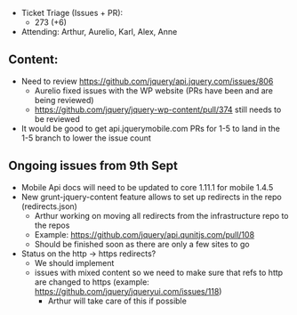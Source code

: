 * Ticket Triage (Issues + PR):
  * 273 (+6)
* Attending: Arthur, Aurelio, Karl, Alex, Anne

## Content:

* Need to review https://github.com/jquery/api.jquery.com/issues/806
  * Aurelio fixed issues with the WP website (PRs have been and are being reviewed)
  * https://github.com/jquery/jquery-wp-content/pull/374 still needs to be reviewed
* It would be good to get api.jquerymobile.com PRs for 1-5 to land in the 1-5 branch to lower the issue count

## Ongoing issues from 9th Sept
* Mobile Api docs will need to be updated to core 1.11.1 for mobile 1.4.5
* New grunt-jquery-content feature allows to set up redirects in the repo (redirects.json)
  * Arthur working on moving all redirects from the infrastructure repo to the repos
  * Example: https://github.com/jquery/api.qunitjs.com/pull/108
  * Should be finished soon as there are only a few sites to go
* Status on the http -> https redirects?
  * We should implement
  * issues with mixed content so we need to make sure that refs to http are changed to https (example: https://github.com/jquery/jqueryui.com/issues/118)
    * Arthur will take care of this if possible
